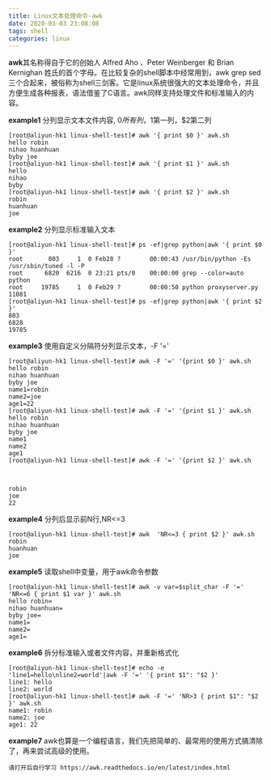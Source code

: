 ```yaml
---
title: Linux文本处理命令-awk
date: 2020-03-03 23:08:08
tags: shell
categories: linux
---
```


**awk**其名称得自于它的创始人 Alfred Aho 、Peter Weinberger 和 Brian Kernighan 姓氏的首个字母。在比较复杂的shell脚本中经常用到，awk grep sed三个合起来，被俗称为shell三剑客。它是linux系统很强大的文本处理命令，并且方便生成各种报表，语法借鉴了C语言。awk同样支持处理文件和标准输入的内容。
<!--more-->

**example1** 分列显示文本文件内容, $0所有列，$1第一列，$2第二列
```
[root@aliyun-hk1 linux-shell-test]# awk '{ print $0 }' awk.sh
hello robin
nihao huanhuan
byby joe
[root@aliyun-hk1 linux-shell-test]# awk '{ print $1 }' awk.sh
hello
nihao
byby
[root@aliyun-hk1 linux-shell-test]# awk '{ print $2 }' awk.sh
robin
huanhuan
joe
```

**example2** 分列显示标准输入文本
```
[root@aliyun-hk1 linux-shell-test]# ps -ef|grep python|awk '{ print $0 }'
root       803     1  0 Feb28 ?        00:00:43 /usr/bin/python -Es /usr/sbin/tuned -l -P
root      6820  6216  0 23:21 pts/0    00:00:00 grep --color=auto python
root     19785     1  0 Feb29 ?        00:00:50 python proxyserver.py 11081
[root@aliyun-hk1 linux-shell-test]# ps -ef|grep python|awk '{ print $2 }'
803
6828
19785
```

**example3**  使用自定义分隔符分列显示文本，-F '='
```
[root@aliyun-hk1 linux-shell-test]# awk -F '=' '{print $0 }' awk.sh
hello robin
nihao huanhuan
byby joe
name1=robin
name2=joe
age1=22
[root@aliyun-hk1 linux-shell-test]# awk -F '=' '{print $1 }' awk.sh
hello robin
nihao huanhuan
byby joe
name1
name2
age1
[root@aliyun-hk1 linux-shell-test]# awk -F '=' '{print $2 }' awk.sh



robin
joe
22
```

**example4** 分列后显示前N行,NR<=3
```
[root@aliyun-hk1 linux-shell-test]# awk  'NR<=3 { print $2 }' awk.sh
robin
huanhuan
joe
```

**example5** 读取shell中变量，用于awk命令参数
```
[root@aliyun-hk1 linux-shell-test]# awk -v var=$split_char -F '=' 'NR<=6 { print $1 var }' awk.sh
hello robin=
nihao huanhuan=
byby joe=
name1=
name2=
age1=
```

**example6** 拆分标准输入或者文件内容，并重新格式化
```
[root@aliyun-hk1 linux-shell-test]# echo -e 'line1=hello\nline2=world'|awk -F '=' '{ print $1": "$2 }'
line1: hello
line2: world
[root@aliyun-hk1 linux-shell-test]# awk -F '=' 'NR>3 { print $1": "$2 }' awk.sh
name1: robin
name2: joe
age1: 22
```

**example7** awk也算是一个编程语言，我们先把简单的、最常用的使用方式搞清除了，再来尝试高级的使用。
```
请打开后自行学习 https://awk.readthedocs.io/en/latest/index.html
```

